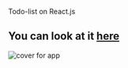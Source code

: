 <!-- Todo Application  -->
Todo-list on React.js 

You can look at it [here](https://ihor-onyshchuk.github.io/Todo-App/ )
---
![cover for app](https://github.com/Ihor-Onyshchuk/Todo-App/blob/master/Todo-app-preview.png "Cover of simple layout")
